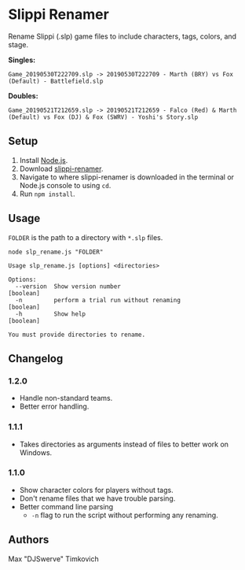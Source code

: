 # Slippi Renamer

Rename Slippi (.slp) game files to include characters, tags, colors, and stage.

**Singles:**
```
Game_20190530T222709.slp -> 20190530T222709 - Marth (BRY) vs Fox (Default) - Battlefield.slp
```

**Doubles:**
```
Game_20190521T212659.slp -> 20190521T212659 - Falco (Red) & Marth (Default) vs Fox (DJ) & Fox (SWRV) - Yoshi's Story.slp
```

## Setup

1. Install [Node.js][node].
2. Download [slippi-renamer][download].
3. Navigate to where slippi-renamer is downloaded in the terminal or Node.js console to using `cd`.
4. Run `npm install`.

## Usage

`FOLDER` is the path to a directory with `*.slp` files. 

```
node slp_rename.js "FOLDER"
```

```
Usage slp_rename.js [options] <directories>

Options:
  --version  Show version number                                       [boolean]
  -n         perform a trial run without renaming                      [boolean]
  -h         Show help                                                 [boolean]

You must provide directories to rename.
```

## Changelog

### 1.2.0
- Handle non-standard teams.
- Better error handling.

### 1.1.1
- Takes directories as arguments instead of files to better work on Windows.

### 1.1.0
- Show character colors for players without tags.
- Don't rename files that we have trouble parsing.
- Better command line parsing
  - `-n` flag to run the script without performing any renaming.

## Authors

Max "DJSwerve" Timkovich

[node]: https://nodejs.org/en/download/
[download]: https://github.com/mtimkovich/slippi-renamer/archive/master.zip
